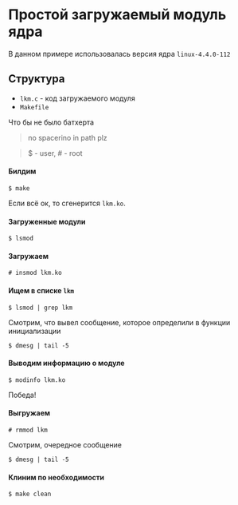 # Простой загружаемый модуль ядра

В данном примере использовалась версия ядра `linux-4.4.0-112`


## Структура

* `lkm.c` - код загружаемого модуля
* `Makefile`

Что бы не было батхерта
> no spacerino in path plz

> $ - user, # - root

#### Билдим

```
$ make
```

Если всё ок, то сгенерится `lkm.ko`.

#### Загруженные модули

```
$ lsmod
```

#### Загружаем 

```
# insmod lkm.ko
```

#### Ищем в списке `lkm`

```
$ lsmod | grep lkm
```

Смотрим, что вывел сообщение, которое определили в функции инициализации

```
$ dmesg | tail -5
```

#### Выводим информацию о модуле

```
$ modinfo lkm.ko
```

Победа!

#### Выгружаем

```
# rmmod lkm
```

Смотрим, очередное сообщение

```
$ dmesg | tail -5
```

#### Клиним по необходимости 

```
$ make clean
```

